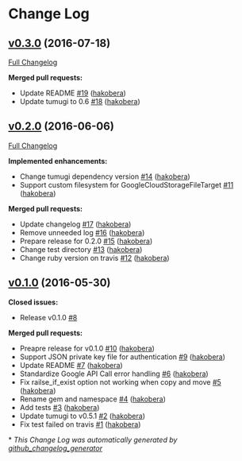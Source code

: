 # Change Log

## [v0.3.0](https://github.com/tumugi/tumugi-plugin-google_cloud_storage/tree/v0.3.0) (2016-07-18)
[Full Changelog](https://github.com/tumugi/tumugi-plugin-google_cloud_storage/compare/v0.2.0...v0.3.0)

**Merged pull requests:**

- Update README [\#19](https://github.com/tumugi/tumugi-plugin-google_cloud_storage/pull/19) ([hakobera](https://github.com/hakobera))
- Update tumugi to 0.6 [\#18](https://github.com/tumugi/tumugi-plugin-google_cloud_storage/pull/18) ([hakobera](https://github.com/hakobera))

## [v0.2.0](https://github.com/tumugi/tumugi-plugin-google_cloud_storage/tree/v0.2.0) (2016-06-06)
[Full Changelog](https://github.com/tumugi/tumugi-plugin-google_cloud_storage/compare/v0.1.0...v0.2.0)

**Implemented enhancements:**

- Change tumugi dependency version [\#14](https://github.com/tumugi/tumugi-plugin-google_cloud_storage/pull/14) ([hakobera](https://github.com/hakobera))
- Support custom filesystem for GoogleCloudStorageFileTarget [\#11](https://github.com/tumugi/tumugi-plugin-google_cloud_storage/pull/11) ([hakobera](https://github.com/hakobera))

**Merged pull requests:**

- Update changelog [\#17](https://github.com/tumugi/tumugi-plugin-google_cloud_storage/pull/17) ([hakobera](https://github.com/hakobera))
- Remove unneeded log [\#16](https://github.com/tumugi/tumugi-plugin-google_cloud_storage/pull/16) ([hakobera](https://github.com/hakobera))
- Prepare release for 0.2.0 [\#15](https://github.com/tumugi/tumugi-plugin-google_cloud_storage/pull/15) ([hakobera](https://github.com/hakobera))
- Change test directory [\#13](https://github.com/tumugi/tumugi-plugin-google_cloud_storage/pull/13) ([hakobera](https://github.com/hakobera))
- Change ruby version on travis [\#12](https://github.com/tumugi/tumugi-plugin-google_cloud_storage/pull/12) ([hakobera](https://github.com/hakobera))

## [v0.1.0](https://github.com/tumugi/tumugi-plugin-google_cloud_storage/tree/v0.1.0) (2016-05-30)
**Closed issues:**

- Release v0.1.0 [\#8](https://github.com/tumugi/tumugi-plugin-google_cloud_storage/issues/8)

**Merged pull requests:**

- Preapre release for v0.1.0 [\#10](https://github.com/tumugi/tumugi-plugin-google_cloud_storage/pull/10) ([hakobera](https://github.com/hakobera))
- Support JSON private key file for authentication [\#9](https://github.com/tumugi/tumugi-plugin-google_cloud_storage/pull/9) ([hakobera](https://github.com/hakobera))
- Update README [\#7](https://github.com/tumugi/tumugi-plugin-google_cloud_storage/pull/7) ([hakobera](https://github.com/hakobera))
- Standardize Google API Call error handling [\#6](https://github.com/tumugi/tumugi-plugin-google_cloud_storage/pull/6) ([hakobera](https://github.com/hakobera))
- Fix railse\_if\_exist option not working when copy and move [\#5](https://github.com/tumugi/tumugi-plugin-google_cloud_storage/pull/5) ([hakobera](https://github.com/hakobera))
- Rename gem and namespace [\#4](https://github.com/tumugi/tumugi-plugin-google_cloud_storage/pull/4) ([hakobera](https://github.com/hakobera))
- Add tests [\#3](https://github.com/tumugi/tumugi-plugin-google_cloud_storage/pull/3) ([hakobera](https://github.com/hakobera))
- Update tumugi to v0.5.1 [\#2](https://github.com/tumugi/tumugi-plugin-google_cloud_storage/pull/2) ([hakobera](https://github.com/hakobera))
- Fix test failed on travis [\#1](https://github.com/tumugi/tumugi-plugin-google_cloud_storage/pull/1) ([hakobera](https://github.com/hakobera))



\* *This Change Log was automatically generated by [github_changelog_generator](https://github.com/skywinder/Github-Changelog-Generator)*